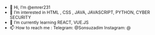 - 👋 Hi, I’m @emrer231
- 👀 I’m interested in HTML , CSS , JAVA, JAVASCRIPT, PYTHON, CYBER SECURITY
- 🌱 I’m currently learning REACT, VUE.JS
- 📫 How to reach me : Telegram: @Sonsuzadim Instagram: @

<!---
emrer231/emrer231 is a ✨ special ✨ repository because its `README.md` (this file) appears on your GitHub profile.
You can click the Preview link to take a look at your changes.
--->
